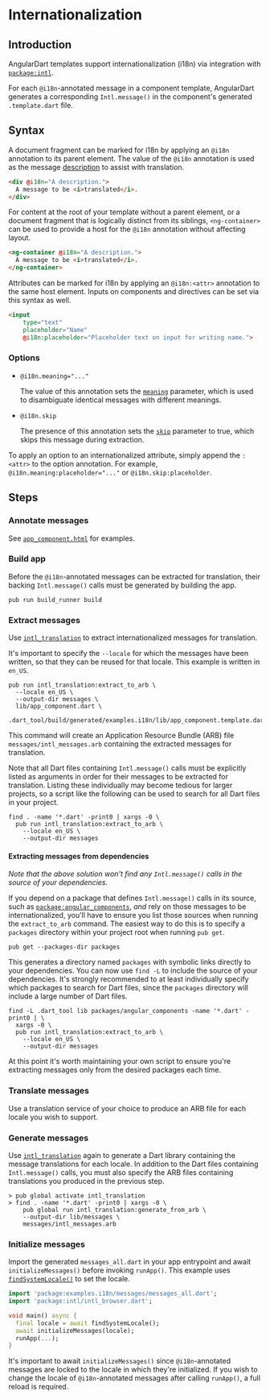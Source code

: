 # Internationalization

## Introduction

AngularDart templates support internationalization (i18n) via integration with
[`package:intl`][intl].

For each `@i18n`-annotated message in a component template, AngularDart
generates a corresponding `Intl.message()` in the component's generated
`.template.dart` file.

## Syntax

A document fragment can be marked for i18n by applying an `@i18n` annotation to
its parent element. The value of the `@i18n` annotation is used as the message
[description][intl_message] to assist with translation.

```html
<div @i18n="A description.">
  A message to be <i>translated</i>.
</div>
```

For content at the root of your template without a parent element, or a document
fragment that is logically distinct from its siblings, `<ng-container>` can be
used to provide a host for the `@i18n` annotation without affecting layout.

```html
<ng-container @i18n="A description.">
  A message to be <i>translated</i>.
</ng-container>
```

Attributes can be marked for i18n by applying an `@i18n:<attr>` annotation to
the same host element. Inputs on components and directives can be set via this
syntax as well.

```html
<input
    type="text"
    placeholder="Name"
    @i18n:placeholder="Placeholder text on input for writing name.">
```

### Options

*   `@i18n.meaning="..."`

    The value of this annotation sets the [`meaning`][intl_message] parameter,
    which is used to disambiguate identical messages with different meanings.

*   `@i18n.skip`

    The presence of this annotation sets the [`skip`][intl_message] parameter to
    true, which skips this message during extraction.

To apply an option to an internationalized attribute, simply append the
`:<attr>` to the option annotation. For example,
`@i18n.meaning:placeholder="..."` or `@i18n.skip:placeholder`.

## Steps

### Annotate messages

See [`app_component.html`][app_component.html] for examples.

### Build app

Before the `@i18n`-annotated messages can be extracted for translation, their
backing `Intl.message()` calls must be generated by building the app.

```
pub run build_runner build
```

### Extract messages

Use [`intl_translation`][intl_translation] to extract internationalized messages
for translation.

It's important to specify the `--locale` for which the messages have been
written, so that they can be reused for that locale. This example is written in
`en_US`.

```
pub run intl_translation:extract_to_arb \
  --locale en_US \
  --output-dir messages \
  lib/app_component.dart \
  .dart_tool/build/generated/examples.i18n/lib/app_component.template.dart
```

This command will create an Application Resource Bundle (ARB) file
`messages/intl_messages.arb` containing the extracted messages for translation.

Note that all Dart files containing `Intl.message()` calls must be explicitly
listed as arguments in order for their messages to be extracted for translation.
Listing these individually may become tedious for larger projects, so a script
like the following can be used to search for all Dart files in your project.

```
find . -name '*.dart' -print0 | xargs -0 \
  pub run intl_translation:extract_to_arb \
    --locale en_US \
    --output-dir messages
```

#### Extracting messages from dependencies

*Note that the above solution won't find any `Intl.message()` calls in the
source of your dependencies.*

If you depend on a package that defines `Intl.message()` calls in its source,
such as [`package:angular_components`][angular_components], *and* rely on those
messages to be internationalized, you'll have to ensure you list those sources
when running the `extract_to_arb` command. The easiest way to do this is to
specify a `packages` directory within your project root when running `pub get`.

```
pub get --packages-dir packages
```

This generates a directory named `packages` with symbolic links directly to your
dependencies. You can now use `find -L` to include the source of your
dependencies. It's strongly recommended to at least individually specify which
packages to search for Dart files, since the `packages` directory will include
a large number of Dart files.

```
find -L .dart_tool lib packages/angular_components -name '*.dart' -print0 | \
  xargs -0 \
  pub run intl_translation:extract_to_arb \
    --locale en_US \
    --output-dir messages
```

At this point it's worth maintaining your own script to ensure you're extracting
messages only from the desired packages each time.

### Translate messages

Use a translation service of your choice to produce an ARB file for each locale
you wish to support.

### Generate messages

Use [`intl_translation`][intl_translation] again to generate a Dart library
containing the message translations for each locale. In addition to the Dart
files containing `Intl.message()` calls, you must also specify the ARB files
containing translations you produced in the previous step.

```console
> pub global activate intl_translation
> find . -name '*.dart' -print0 | xargs -0 \
    pub global run intl_translation:generate_from_arb \
    --output-dir lib/messages \
    messages/intl_messages.arb
```

### Initialize messages

Import the generated `messages_all.dart` in your app entrypoint and await
`initializeMessages()` before invoking `runApp()`. This example uses
[`findSystemLocale()`][intl_find_system_locale] to set the locale.

```dart
import 'package:examples.i18n/messages/messages_all.dart';
import 'package:intl/intl_browser.dart';

void main() async {
  final locale = await findSystemLocale();
  await initializeMessages(locale);
  runApp(...);
}
```

It's important to await `initializeMessages()` since `@i18n`-annotated messages
are locked to the locale in which they're initialized.  If you wish to change
the locale of `@i18n`-annotated messages after calling `runApp()`, a full reload
is required.

[angular_components]: https://pub.dev/packages/angular_components
[app_component.html]: https://github.com/dart-lang/angular/blob/master/examples/i18n/lib/app_component.html
[intl]: https://pub.dev/packages/intl
[intl_find_system_locale]: https://pub.dev/documentation/intl/latest/intl_browser/findSystemLocale.html
[intl_message]: https://pub.dev/documentation/intl/latest/intl/Intl/message.html
[intl_translation]: https://pub.dev/packages/intl_translation
